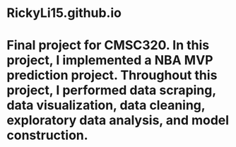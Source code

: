# RickyLi15.github.io
# Final project for CMSC320. In this project, I implemented a NBA MVP prediction project. Throughout this project, I performed data scraping, data visualization, data cleaning, exploratory data analysis, and model construction.

